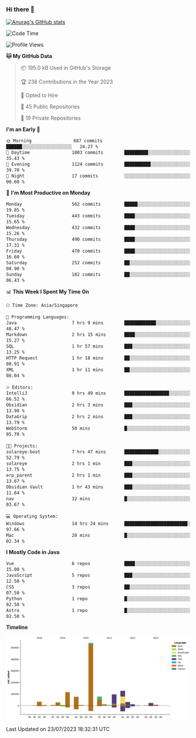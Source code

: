 ### Hi there 👋

[![Anurag's GitHub stats](https://github-readme-stats.vercel.app/api?username=xiumu2017&show_icons=true&theme=radical)](https://github.com/anuraghazra/github-readme-stats)

<!--
**xiumu2017/xiumu2017** is a ✨ _special_ ✨ repository because its `README.md` (this file) appears on your GitHub profile.

Here are some ideas to get you started:

- 🔭 I’m currently working on ...
- 🌱 I’m currently learning ...
- 👯 I’m looking to collaborate on ...
- 🤔 I’m looking for help with ...
- 💬 Ask me about ...
- 📫 How to reach me: ...
- 😄 Pronouns: ...
- ⚡ Fun fact: ...
-->

<!--START_SECTION:waka-->
![Code Time](http://img.shields.io/badge/Code%20Time-1%2C598%20hrs%2056%20mins-blue)

![Profile Views](http://img.shields.io/badge/Profile%20Views-0-blue)

**🐱 My GitHub Data** 

> 📦 195.0 kB Used in GitHub's Storage 
 > 
> 🏆 238 Contributions in the Year 2023
 > 
> 💼 Opted to Hire
 > 
> 📜 45 Public Repositories 
 > 
> 🔑 19 Private Repositories 
 > 
**I'm an Early 🐤** 

```text
🌞 Morning                687 commits         ██████░░░░░░░░░░░░░░░░░░░   24.27 % 
🌆 Daytime                1003 commits        █████████░░░░░░░░░░░░░░░░   35.43 % 
🌃 Evening                1124 commits        ██████████░░░░░░░░░░░░░░░   39.70 % 
🌙 Night                  17 commits          ░░░░░░░░░░░░░░░░░░░░░░░░░   00.60 % 
```
📅 **I'm Most Productive on Monday** 

```text
Monday                   562 commits         █████░░░░░░░░░░░░░░░░░░░░   19.85 % 
Tuesday                  443 commits         ████░░░░░░░░░░░░░░░░░░░░░   15.65 % 
Wednesday                432 commits         ████░░░░░░░░░░░░░░░░░░░░░   15.26 % 
Thursday                 490 commits         ████░░░░░░░░░░░░░░░░░░░░░   17.31 % 
Friday                   470 commits         ████░░░░░░░░░░░░░░░░░░░░░   16.60 % 
Saturday                 252 commits         ██░░░░░░░░░░░░░░░░░░░░░░░   08.90 % 
Sunday                   182 commits         ██░░░░░░░░░░░░░░░░░░░░░░░   06.43 % 
```


📊 **This Week I Spent My Time On** 

```text
🕑︎ Time Zone: Asia/Singapore

💬 Programming Languages: 
Java                     7 hrs 9 mins        ████████████░░░░░░░░░░░░░   48.47 % 
Markdown                 2 hrs 15 mins       ████░░░░░░░░░░░░░░░░░░░░░   15.27 % 
SQL                      1 hr 57 mins        ███░░░░░░░░░░░░░░░░░░░░░░   13.25 % 
HTTP Request             1 hr 18 mins        ██░░░░░░░░░░░░░░░░░░░░░░░   08.91 % 
XML                      1 hr 11 mins        ██░░░░░░░░░░░░░░░░░░░░░░░   08.04 % 

🔥 Editors: 
IntelliJ                 9 hrs 49 mins       █████████████████░░░░░░░░   66.52 % 
Obsidian                 2 hrs 3 mins        ███░░░░░░░░░░░░░░░░░░░░░░   13.98 % 
DataGrip                 2 hrs 2 mins        ███░░░░░░░░░░░░░░░░░░░░░░   13.79 % 
WebStorm                 50 mins             █░░░░░░░░░░░░░░░░░░░░░░░░   05.70 % 

🐱‍💻 Projects: 
solareye-boot            7 hrs 47 mins       █████████████░░░░░░░░░░░░   52.79 % 
solareye                 2 hrs 1 min         ███░░░░░░░░░░░░░░░░░░░░░░   13.75 % 
erp_parent               2 hrs 1 min         ███░░░░░░░░░░░░░░░░░░░░░░   13.67 % 
Obsidian Vault           1 hr 43 mins        ███░░░░░░░░░░░░░░░░░░░░░░   11.64 % 
nav                      32 mins             █░░░░░░░░░░░░░░░░░░░░░░░░   03.67 % 

💻 Operating System: 
Windows                  14 hrs 24 mins      ████████████████████████░   97.66 % 
Mac                      20 mins             █░░░░░░░░░░░░░░░░░░░░░░░░   02.34 % 
```

**I Mostly Code in Java** 

```text
Vue                      6 repos             ████░░░░░░░░░░░░░░░░░░░░░   15.00 % 
JavaScript               5 repos             ███░░░░░░░░░░░░░░░░░░░░░░   12.50 % 
CSS                      3 repos             ██░░░░░░░░░░░░░░░░░░░░░░░   07.50 % 
Python                   1 repo              █░░░░░░░░░░░░░░░░░░░░░░░░   02.50 % 
Astro                    1 repo              █░░░░░░░░░░░░░░░░░░░░░░░░   02.50 % 
```



**Timeline**

![Lines of Code chart](https://raw.githubusercontent.com/xiumu2017/xiumu2017/main/assets/bar_graph.png)


 Last Updated on 23/07/2023 18:32:31 UTC
<!--END_SECTION:waka-->
